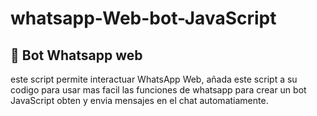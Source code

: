 # whatsapp-Web-bot-JavaScript

## :hammer: Bot Whatsapp web
 este script permite interactuar WhatsApp Web, añada este script a su codigo para usar mas facil 
 las funciones de whatsapp para crear un bot  JavaScript obten y envia mensajes en el chat automatiamente. 
  
